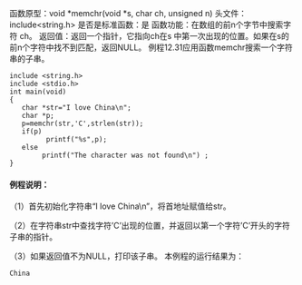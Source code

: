 函数原型：void *memchr(void *s, char ch, unsigned n)
头文件：include<string.h>
是否是标准函数：是
函数功能：在数组的前n个字节中搜索字符 ch。
返回值：返回一个指针，它指向ch在s 中第一次出现的位置。如果在s的前n个字符中找不到匹配，返回NULL。
例程12.31应用函数memchr搜索一个字符串的子串。
```  
include <string.h>
include <stdio.h>
int main(void)
{
   char *str="I love China\n";
   char *p;
   p=memchr(str,'C',strlen(str));
   if(p)
         printf("%s",p);
   else
        printf("The character was not found\n") ;
}
```

#### 例程说明：

（1）首先初始化字符串“I love China\n”，将首地址赋值给str。

（2）在字符串str中查找字符’C’出现的位置，并返回以第一个字符’C’开头的字符子串的指针。

（3）如果返回值不为NULL，打印该子串。
本例程的运行结果为：
```  
China
```
